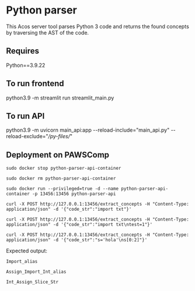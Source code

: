 # Python parser

This Acos server tool parses Python 3 code and
returns the found concepts by traversing the AST
of the code.


## Requires 
Python==3.9.22

## To run frontend
python3.9 -m streamlit run streamlit_main.py

## To run API
python3.9 -m uvicorn main_api:app --reload-include="main_api.py" --reload-exclude="*/py-files/*"

## Deployment on PAWSComp

```
sudo docker stop python-parser-api-container

sudo docker rm python-parser-api-container

sudo docker run --privileged=true -d --name python-parser-api-container -p 13456:13456 python-parser-api

curl -X POST http://127.0.0.1:13456/extract_concepts -H "Content-Type: application/json" -d '{"code_str":"import txt"}'

curl -X POST http://127.0.0.1:13456/extract_concepts -H "Content-Type: application/json" -d '{"code_str":"import txt\ntest=1"}'

curl -X POST http://127.0.0.1:13456/extract_concepts -H "Content-Type: application/json" -d '{"code_str":"s='hola'\ns[0:2]"}'
```

Expected output:
```
Import_alias

Assign_Import_Int_alias

Int_Assign_Slice_Str
```
